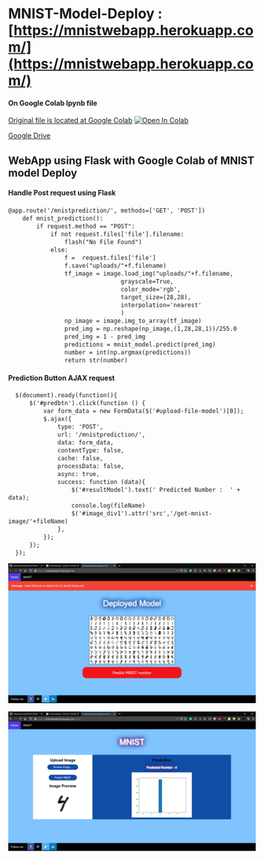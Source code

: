 # MNIST-Model-Deploy :   [https://mnistwebapp.herokuapp.com/](https://mnistwebapp.herokuapp.com/)


#### On Google Colab Ipynb file

[Original file is located at Google Colab](https://colab.research.google.com/github/Vatsalparsaniya/Mnist-Model-Deploy/blob/master/__init__.ipynb) <a href="https://colab.research.google.com/github/Vatsalparsaniya/Mnist-Model-Deploy/blob/master/__init__.ipynb" target="_parent"><img src="https://colab.research.google.com/assets/colab-badge.svg" alt="Open In Colab"/></a>

[Google Drive](https://drive.google.com/open?id=1Tjjsbf2RwQZrSog8ztiz76Wos0ewFRHN)

## WebApp using Flask with Google Colab of MNIST model Deploy 

#### Handle Post request using Flask

    @app.route('/mnistprediction/', methods=['GET', 'POST'])
        def mnist_prediction():
            if request.method == "POST":
                if not request.files['file'].filename:
                    flash("No File Found")
                else:
                    f =  request.files['file']
                    f.save("uploads/"+f.filename)
                    tf_image = image.load_img("uploads/"+f.filename, 
                                    grayscale=True, 
                                    color_mode='rgb', 
                                    target_size=(28,28),
                                    interpolation='nearest'
                                    )
                    np_image = image.img_to_array(tf_image)
                    pred_img = np.reshape(np_image,(1,28,28,1))/255.0
                    pred_img = 1 - pred_img
                    predictions = mnist_model.predict(pred_img)
                    number = int(np.argmax(predictions))
                    return str(number)
                
#### Prediction Button AJAX request

      $(document).ready(function(){
          $('#predbtn').click(function () {
              var form_data = new FormData($('#upload-file-model')[0]);
              $.ajax({
                  type: 'POST',   
                  url: '/mnistprediction/',
                  data: form_data,
                  contentType: false,
                  cache: false,
                  processData: false,
                  async: true,
                  success: function (data){
                      $('#resultModel').text(' Predicted Number :  ' + data);
                      console.log(fileName)
                      $('#image_div1').attr('src','/get-mnist-image/'+fileName)
                  },
              });
          });    
      });
      
 
![MNIST Webapp](https://github.com/Vatsalparsaniya/Mnist-Model-Deploy/blob/master/static/image/mnist.PNG)


![MNIST Webapp](https://github.com/Vatsalparsaniya/Mnist-Model-Deploy/blob/master/static/image/mnist1.PNG)
